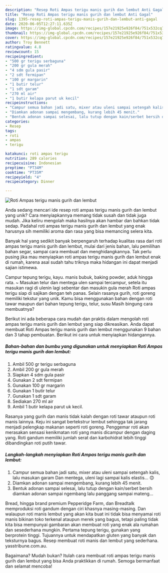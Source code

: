 ```yaml
---
description: "Resep Roti Ampas terigu manis gurih dan lembut Anti Gagal"
title: "Resep Roti Ampas terigu manis gurih dan lembut Anti Gagal"
slug: 1395-resep-roti-ampas-terigu-manis-gurih-dan-lembut-anti-gagal
date: 2020-06-05T12:27:11.635Z
image: https://img-global.cpcdn.com/recipes/157e21925e926f84/751x532cq70/roti-ampas-terigu-manis-gurih-dan-lembut-foto-resep-utama.jpg
thumbnail: https://img-global.cpcdn.com/recipes/157e21925e926f84/751x532cq70/roti-ampas-terigu-manis-gurih-dan-lembut-foto-resep-utama.jpg
cover: https://img-global.cpcdn.com/recipes/157e21925e926f84/751x532cq70/roti-ampas-terigu-manis-gurih-dan-lembut-foto-resep-utama.jpg
author: Troy Bennett
ratingvalue: 4.8
reviewcount: 15
recipeingredient:
- "500 gr terigu serbaguna"
- "200 gr gula merah"
- "4 sdm gula pasir"
- "2 sdt fermipan"
- "100 gr margarin"
- "1 butir telur"
- "1 sdt garam"
- "270 ml air"
- "1 butir kelapa parut uk kecil"
recipeinstructions:
- "Campur semua bahan jadi satu, mixer atau uleni sampai setengah kalis, lalu masukan garam Dan mentega, uleni lagi sampai kalis elastis... 😊"
- "Diamkan adonan sampai mengembang, kurang lebih 45 menit."
- "Bentuk adonan sampai selesai, lalu tutup dengan kain/serbet bersih diamkan adonan sampai ngembang lalu panggang sampai mateng..."
categories:
- Resep
tags:
- roti
- ampas
- terigu

katakunci: roti ampas terigu 
nutrition: 289 calories
recipecuisine: Indonesian
preptime: "PT34M"
cooktime: "PT35M"
recipeyield: "4"
recipecategory: Dinner

---
```



![Roti Ampas terigu manis gurih dan lembut](https://img-global.cpcdn.com/recipes/157e21925e926f84/751x532cq70/roti-ampas-terigu-manis-gurih-dan-lembut-foto-resep-utama.jpg)

Anda sedang mencari ide resep roti ampas terigu manis gurih dan lembut yang unik? Cara menyiapkannya memang tidak susah dan tidak juga mudah. Jika keliru mengolah maka hasilnya akan hambar dan bahkan tidak sedap. Padahal roti ampas terigu manis gurih dan lembut yang enak harusnya sih memiliki aroma dan rasa yang bisa memancing selera kita.

Banyak hal yang sedikit banyak berpengaruh terhadap kualitas rasa dari roti ampas terigu manis gurih dan lembut, mulai dari jenis bahan, lalu pemilihan bahan segar, sampai cara membuat dan menghidangkannya. Tak perlu pusing jika mau menyiapkan roti ampas terigu manis gurih dan lembut enak di rumah, karena asal sudah tahu triknya maka hidangan ini dapat menjadi sajian istimewa.

Campur tepung terigu, kayu. manis bubuk, baking powder, aduk hingga rata. ~ Masukan telur dan mentega ulen sampai tercampur, setela itu masukan ragi di ulenin lagi sebentar dan masukin gula merah Roti ampas terigu siap di sajikan dengan teh panas. Selain rasanya gurih, roti goreng memiliki tekstur yang unik. Kamu bisa menggunakan bahan dengan roti tawar maupun dari bahan tepung terigu, telur, susu Masih bingung cara membuatnya?


Berikut ini ada beberapa cara mudah dan praktis dalam mengolah roti ampas terigu manis gurih dan lembut yang siap dikreasikan. Anda dapat membuat Roti Ampas terigu manis gurih dan lembut menggunakan 9 bahan dan 3 tahap pembuatan. Berikut ini cara untuk menyiapkan hidangannya.

<!--inarticleads1-->

##### Bahan-bahan dan bumbu yang digunakan untuk menyiapkan Roti Ampas terigu manis gurih dan lembut:

1. Ambil 500 gr terigu serbaguna
1. Ambil 200 gr gula merah
1. Siapkan 4 sdm gula pasir
1. Gunakan 2 sdt fermipan
1. Gunakan 100 gr margarin
1. Gunakan 1 butir telur
1. Gunakan 1 sdt garam
1. Sediakan 270 ml air
1. Ambil 1 butir kelapa parut uk kecil.


Rasanya yang gurih dan manis tidak kalah dengan roti tawar ataupun roti manis lainnya. Keju ini sangat bertekstrur lembut sehingga tak jarang menjadi pelengkap makanan seperti roti goreng. Penggemar roti akan merasakan sensasi kenikmatan roti yang manis dicampur dengan daging yang. Roti gandum memiliki jumlah serat dan karbohidrat lebih tinggi dibandingkan roti putih tawar. 

<!--inarticleads2-->

##### Langkah-langkah menyiapkan Roti Ampas terigu manis gurih dan lembut:

1. Campur semua bahan jadi satu, mixer atau uleni sampai setengah kalis, lalu masukan garam Dan mentega, uleni lagi sampai kalis elastis... 😊
1. Diamkan adonan sampai mengembang, kurang lebih 45 menit.
1. Bentuk adonan sampai selesai, lalu tutup dengan kain/serbet bersih diamkan adonan sampai ngembang lalu panggang sampai mateng...


Bread, hingga brand premium Pepperidge Farm, dan Breadtalk memproduksi roti gandum dengan ciri khasnya masing-masing. Dan walaupun roti manis lembut yang akan kita buat ini tidak bisa menyamai roti manis bikinan toko terkenal ataupun merek yang bagus, tetapi paling tidak kita bisa mempunyai gambaran akan membuat roti yang enak ala rumahan dan sesederhana mungkin. Pertama tepung terigu, gunakan yang berprotein tinggi. Tujuannya untuk mendapatkan gluten yang banyak dan teksturnya bagus. Resep membuat roti manis dan lembut yang sederhana. yasstribune.com.au. 

Bagaimana? Mudah bukan? Itulah cara membuat roti ampas terigu manis gurih dan lembut yang bisa Anda praktikkan di rumah. Semoga bermanfaat dan selamat mencoba!
